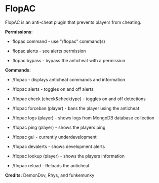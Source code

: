 # FlopAC
FlopAC is an anti-cheat plugin that prevents players from cheating.

**Permissions:**

* flopac.command - use "/flopac" command(s)

* flopac.alerts - see alerts permission

* flopac.bypass - bypass the anticheat with a permission

**Commands:**

* /flopac - displays anticheat commands and information

* /flopac alerts - toggles on and off alerts

* /flopac check (check&checktype) - toggles on and off detections

* /flopac forceban (player) - bans the player using the anticheat

* /flopac logs (player) - shows logs from MongoDB database collection

* /flopac ping (player) - shows the players ping

* /flopac gui - currently underdevelopment

* /flopac devalerts - shows development alerts

* /flopac lookup (player) - shows the players information

* /flopac reload - Reloads the anticheat


**Credits:**
DemonDxv, Rhys, and funkemunky
